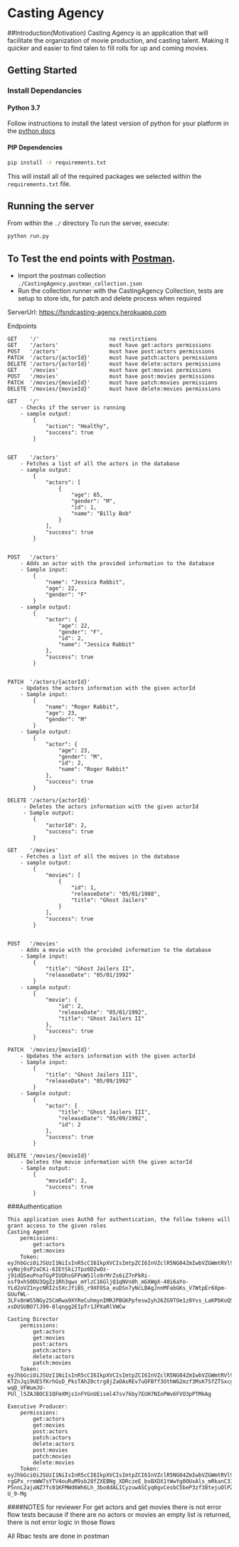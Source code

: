 # Casting Agency

##Introduction(Motivation)
Casting Agency is an application that will facilitate the organization of movie production, and casting talent.
Making it quicker and easier to find talen to fill rolls for up and coming movies.

## Getting Started

### Install Dependancies

#### Python 3.7

Follow instructions to install the latest version of python for your platform in the [python docs](https://docs.python.org/3/using/unix.html#getting-and-installing-the-latest-version-of-python)

#### PIP Dependencies

```bash
pip install -r requirements.txt
```

This will install all of the required packages we selected within the `requirements.txt` file.

## Running the server

From within the `./` directory
To run the server, execute:
```bash
python run.py
```

## To Test the end points with [Postman](https://getpostman.com). 
- Import the postman collection `./CastingAgency.postman_collection.json`
- Run the collection runner with the CastingAgency Collection, tests are setup to store ids, for patch and delete process when required

ServerUrl:
https://fsndcasting-agency.herokuapp.com

Endpoints
```
GET    '/'                      no restirctions
GET    '/actors'                must have get:actors permissions
POST   '/actors'                must have post:actors permissions
PATCH  '/actors/{actorId}'      must have patch:actors permissions
DELETE '/actors/{actorId}'      must have delete:actors permissions
GET    '/movies'                must have get:movies permissions
POST   '/movies'                must have post:movies permissions
PATCH  '/movies/{movieId}'      must have patch:movies permissions
DELETE '/movies/{movieId}'      must have delete:movies permissions

GET    '/'
    - Checks if the server is running
    - sample output:
        {
            "action": "Healthy",
            "success": true
        }
        
        
GET    '/actors'
    - Fetches a list of all the actors in the database
    - sample output:
        {
            "actors": [
                {
                    "age": 65,
                    "gender": "M",
                    "id": 1,
                    "name": "Billy Bob"
                }
            ],
            "success": true
        }
        
        
POST   '/actors'
    - Adds an actor with the provided information to the database
    - Sample input:
        {
            "name": "Jessica Rabbit",
            "age": 22,
            "gender": "F"
        }
    - sample output:
        {
            "actor": {
                "age": 22,
                "gender": "F",
                "id": 2,
                "name": "Jessica Rabbit"
            },
            "success": true
        }
        
        
PATCH  '/actors/{actorId}'
    - Updates the actors information with the given actorId
    - Sample input:
        {
            "name": "Roger Rabbit",
            "age": 23,
            "gender": "M"
        }
    - Sample output:
        {
            "actor": {
                "age": 23,
                "gender": "M",
                "id": 2,
                "name": "Roger Rabbit"
            },
            "success": true
        }
    
DELETE '/actors/{actorId}'
     - Deletes the actors information with the given actorId
     - Sample output:
        {
            "actorId": 2,
            "success": true
        }
        
GET    '/movies'
    - Fetches a list of all the moives in the database
    - sample output:
        {
            "movies": [
                {
                    "id": 1,
                    "releaseDate": "05/01/1988",
                    "title": "Ghost Jailers"
                }
            ],
            "success": true
        }
        
        
POST   '/movies'
    - Adds a movie with the provided information to the database
    - Sample input:
        {
            "title": "Ghost Jailers II",
            "releaseDate": "05/01/1992"
        }
    - sample output:
        {
            "movie": {
                "id": 2,
                "releaseDate": "05/01/1992",
                "title": "Ghost Jailers II"
            },
            "success": true
        }

PATCH  '/movies/{movieId}'
    - Updates the actors information with the given actorId
    - Sample input:
        {
            "title": "Ghost Jailers III",
            "releaseDate": "05/09/1992"
        }
    - Sample output:
        {
            "actor": {
                "title": "Ghost Jailers III",
                "releaseDate": "05/09/1992",
                "id": 2
            },
            "success": true
        }
        
DELETE '/movies/{movieId}'
    - Deletes the movie information with the given actorId
    - Sample output:
        {
            "movieId": 2,
            "success": true
        }
```

###Authentication
```
This application uses Auth0 for authentication, the follow tokens will grant access to the given roles
Casting Agent
    permissions: 
        get:actors
        get:movies
    Token: eyJhbGciOiJSUzI1NiIsInR5cCI6IkpXVCIsImtpZCI6InVZclR5NG04ZmIwbVZGWmtRVl9EUSJ9.eyJpc3MiOiJodHRwczovL3NjaGV2b2xhLWNvZmZlZS1zaG9wLnVzLmF1dGgwLmNvbS8iLCJzdWIiOiJhdXRoMHw2MDU5MjIzZDhhMjRkNzAwNzBlZmUwNGMiLCJhdWQiOiJjYXN0aW5nQWdlbmN5IiwiaWF0IjoxNjE2NDgzNjI0LCJleHAiOjE2MTY1NzAwMjQsImF6cCI6Ikl6NXpPR1hXWm03Sk1VbDVRYm1XUWZuQUFJMGU2MEpGIiwic2NvcGUiOiIiLCJwZXJtaXNzaW9ucyI6WyJnZXQ6YWN0b3JzIiwiZ2V0Om1vdmllcyJdfQ.k-vyNoj0sP2aCKi-6IEtSkiJTpz6D2wOz-j91dQSeuPnafGyPIUOhsGFPoW51lo9rMrZs6iZ7nPkRi-xsf9xhS0DU3QgZz1Rh3qwx_mYlzC16GljQ1qNVn8h_mGXWgX-40i6aYo-YLd2oVZ1nycNRI2s5XcJfiBS_r9XFOSa_euDSn7yNcLBAgJnnMFabGKs_V7WtpEr6Xpm-GUufWL-3LFx8nWS5NGy2SCmRwa9XYReCuhmynIMRJPBGKPpfesw2yh26ZG9TOe1z8Yvs_LaKPbKoQSS4Y31_O3idd3YxjN5f0Bp-xsDUSUBO7lJ99-8lqngg2EIpTr1JPXaRlVWCw
    
Casting Director
    permissions:
        get:actors
        get:movies
        post:actors
        patch:actors
        delete:actors
        patch:movies 
    Token: eyJhbGciOiJSUzI1NiIsInR5cCI6IkpXVCIsImtpZCI6InVZclR5NG04ZmIwbVZGWmtRVl9EUSJ9.eyJpc3MiOiJodHRwczovL3NjaGV2b2xhLWNvZmZlZS1zaG9wLnVzLmF1dGgwLmNvbS8iLCJzdWIiOiJhdXRoMHw2MDU5MjFkNmVhNDM3ZTAwNjg2M2ViNjYiLCJhdWQiOiJjYXN0aW5nQWdlbmN5IiwiaWF0IjoxNjE2NDgzNzUxLCJleHAiOjE2MTY1NzAxNTEsImF6cCI6Ikl6NXpPR1hXWm03Sk1VbDVRYm1XUWZuQUFJMGU2MEpGIiwic2NvcGUiOiIiLCJwZXJtaXNzaW9ucyI6WyJkZWxldGU6YWN0b3JzIiwiZ2V0OmFjdG9ycyIsImdldDptb3ZpZXMiLCJwYXRjaDphY3RvcnMiLCJwYXRjaDptb3ZpZXMiLCJwb3N0OmFjdG9ycyJdfQ.mJSOwFgqp4y3Sq1qIY4lkEtPni4XT0Psm9d7DSu7sVo4JgSfI7RlWjYVRNz5W_qOxKJlzL3TLtJDCcgbdopsw2gupod6u_K7Ven6vVcc2oi75Q_ggzQZFAa2ijL8xXSNwf9mPV7Ix7l9MVGms_F_LqAH_LwWm3kuUiWsYn4OLFoG2qmLGgyQ8Bi-KTZnJqi9UESfKrhGsD_PksTAhZ0ctrg8jZaOAsREv7uOFBff3OthWG2mzf3MsK7SfZTSxcgmaTg7W_DlD-wqQ_VFWumJU-PUl_l5ZAJBOCE1QFmXMjs1nFYGnUEisml47sv7kby7EUH7NIoPWv6FVO3pPTMkAg
    
Executive Producer:
    permissions:
        get:actors
        get:movies
        post:actors
        patch:actors
        delete:actors
        post:movies
        patch:movies
        delete:movies
    Token: eyJhbGciOiJSUzI1NiIsInR5cCI6IkpXVCIsImtpZCI6InVZclR5NG04ZmIwbVZGWmtRVl9EUSJ9.eyJpc3MiOiJodHRwczovL3NjaGV2b2xhLWNvZmZlZS1zaG9wLnVzLmF1dGgwLmNvbS8iLCJzdWIiOiJhdXRoMHw2MDU5MjIwYTNhZDU3YTAwNjkxZmIzMWIiLCJhdWQiOiJjYXN0aW5nQWdlbmN5IiwiaWF0IjoxNjE2NDgzODQ2LCJleHAiOjE2MTY1NzAyNDYsImF6cCI6Ikl6NXpPR1hXWm03Sk1VbDVRYm1XUWZuQUFJMGU2MEpGIiwic2NvcGUiOiIiLCJwZXJtaXNzaW9ucyI6WyJkZWxldGU6YWN0b3JzIiwiZGVsZXRlOm1vdmllcyIsImdldDphY3RvcnMiLCJnZXQ6bW92aWVzIiwicGF0Y2g6YWN0b3JzIiwicGF0Y2g6bW92aWVzIiwicG9zdDphY3RvcnMiLCJwb3N0Om1vdmllcyJdfQ.blTUDYzqDBGfg2lNAS5qL6SAOv98Ql-rgGPx_rrmWW7sYTV4ouRuM9sb28fZXEBNg_XDRczeE_bvBXDX1tWwYg0OUxAls_mRkanC3Io_bwNrfNR9cjowYwYBgYvd_3txRdf4vE6usP7f1leKOuETQsrtSJqRlmvaFSm0OsuqCUJyAkVUebkbGWcoY-P5nnL2ajaNZ7fc01KFMWd6Wh6Lh_3bo8dALICyzuwASCyq0gvCesbC5beP3zf38tejuOlPZXkjfBrUywcrSPnGtfmE_8SgJHZoQvYW1OZVhfKeYe4IW8H7FTVEBSp_Vk8itGIYPeA_osIFmaPssGt-U_9-Mg
```


####NOTES for reviewer
For get actors and get movies there is not error flow tests because if there are no actors or movies an empty list is returned, there is not error logic in those flows

All Rbac tests are done in postman
